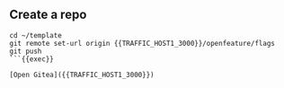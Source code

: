 ## Create a repo

```
cd ~/template
git remote set-url origin {{TRAFFIC_HOST1_3000}}/openfeature/flags
git push
```{{exec}}

[Open Gitea]({{TRAFFIC_HOST1_3000}})